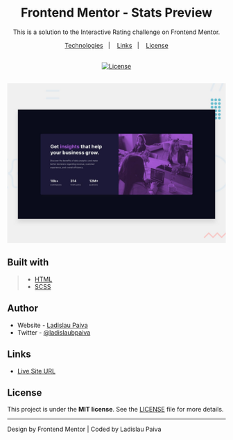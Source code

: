 <div align=center>

# Frontend Mentor - Stats Preview

This is a solution to the Interactive Rating challenge on Frontend Mentor.

</div>

<p align="center">
  <a href="#built-with">Technologies</a>&nbsp;&nbsp;&nbsp;|&nbsp;&nbsp;&nbsp;
  <a href="#Links">Links</a>&nbsp;&nbsp;&nbsp;|&nbsp;&nbsp;&nbsp;
  <a href="#License">License</a>
</p>

<br>

<div align=center>
  <a href="LICENSE">
 <img alt="License" width="100px" src="https://img.shields.io/static/v1?label=license&message=MIT&color=002eff&labelColor=000000">
  </a>
</div>
 <br>

![Design preview for the QR code component coding challenge](./assets/desktop-preview.jpg)

## Built with

> - [HTML](#)
> - [SCSS](#)

## Author

- Website - [Ladislau Paiva](https://ladislaubpaiva.pages.dev)
- Twitter - [@ladislaubpaiva](https://www.twitter.com/ladislaubpaiva)

## Links

- [Live Site URL](https://ladislaubpaiva.github.io/challenges/stats-preview)

## License

This project is under the **MIT license**. See the [LICENSE](/LICENSE) file for more details.

---

Design by Frontend Mentor | Coded by Ladislau Paiva
